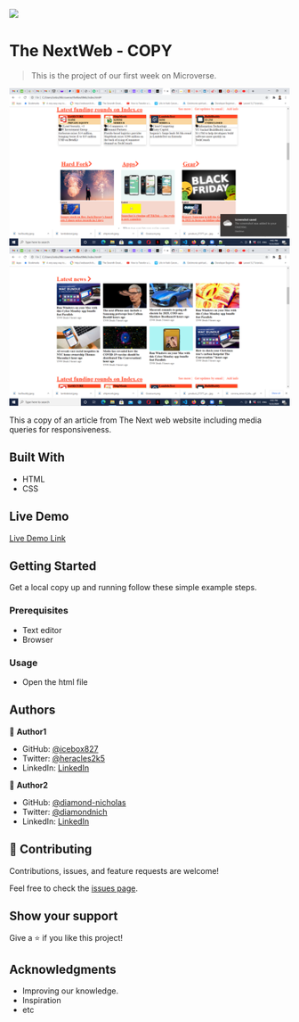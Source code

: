 ![](https://img.shields.io/badge/Microverse-blueviolet)

# The NextWeb - COPY

> This is the project of our first week on Microverse.

![screenshot](./assets/img/app_screenshot.PNG)
![screenshot](./assets/img/app_screenshot1.PNG)

This a copy of an article from The Next web website including media queries for responsiveness.

## Built With

- HTML
- CSS

## Live Demo

[Live Demo Link](https://icebox827.github.io/theNextWeb/.)


## Getting Started

Get a local copy up and running follow these simple example steps.

### Prerequisites

- Text editor
- Browser

### Usage

- Open the html file

## Authors

👤 **Author1**

- GitHub: [@icebox827](https://github.com/icebox827)
- Twitter: [@heracles2k5](https://twitter.com/@heracles2k5)
- LinkedIn: [LinkedIn](https://www.linkedin.com/in/denis-lafontant-37031439/)

👤 **Author2**

- GitHub: [@diamond-nicholas](https://github.com/diamond-nicholas)
- Twitter: [@diamondnich](https://twitter.com/diamondnich)
- LinkedIn: [LinkedIn](https://www.linkedin.com/in/diamond-nicholas)

## 🤝 Contributing

Contributions, issues, and feature requests are welcome!

Feel free to check the [issues page](https://github.com/icebox827/theNextWeb/issues/2).

## Show your support

Give a ⭐️ if you like this project!

## Acknowledgments

- Improving our knowledge.
- Inspiration
- etc

